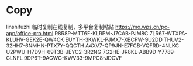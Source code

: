 # Copy
linshifuzhi
临时复制在线复制，多平台复制粘贴
https://mo.wps.cn/pc-app/office-pro.html
R8R8P-MTT6F-KLRPM-J7CAB-PJM8C
7LR67-WTXPA-KLUHV-GEK2E-QW4CK
EUYTH-3KWKL-PJMX7-XBCPW-9U2DD
THUV2-32HH7-6NMHN-PTX7Y-QQCTH
A4XV7-QP9JN-E7FCB-VQFRD-4NLKC
U2PWU-H7D9H-69T3B-JEYC2-3R2NG
7G2HE-JR8KL-ABB9D-Y7789-GLNFL
9DP6T-9AGWG-KWV33-9MPC8-JDCVF
